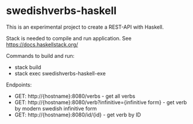 # swedishverbs-haskell

This is an experimental project to create a REST-API with Haskell.

Stack is needed to compile and run application. See https://docs.haskellstack.org/

Commands to build and run:
* stack build
* stack exec swedishverbs-haskell-exe

Endpoints:
* GET: http://{hostname}:8080/verbs                               - get all verbs
* GET: http://{hostname}:8080/verb?infinitive={infinitive form}   - get verb by modern swedish infinitive form
* GET: http://{hostname}:8080/id/{id}                             - get verb by ID
